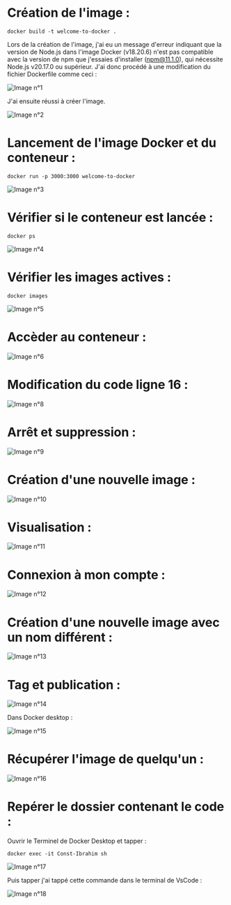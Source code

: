 # Création de l'image :

```
docker build -t welcome-to-docker .
```

Lors de la création de l'image, j'ai eu un message d'erreur indiquant que la version de Node.js dans l'image Docker (v18.20.6) n'est pas compatible avec la version de npm que j'essaies d'installer (npm@11.1.0), qui nécessite Node.js v20.17.0 ou supérieur. J'ai donc procédé à une modification du fichier Dockerfile comme ceci  :

![Image n°1](welcome-to-docker/image/1.png)

J'ai ensuite réussi à créer l'image.  
  
![Image n°2](welcome-to-docker/image/2.png)
  
  

# Lancement de l'image Docker et du conteneur :  
```
docker run -p 3000:3000 welcome-to-docker
```

![Image n°3](welcome-to-docker/image/3.png)
  


# Vérifier si le conteneur est lancée :
```
docker ps
```
  
![Image n°4](welcome-to-docker/image/4.png)
  


# Vérifier les images actives :

```
docker images
```

![Image n°5](welcome-to-docker/image/5.png)
  


# Accèder au conteneur :
  
![Image n°6](welcome-to-docker/image/6.png)
  


# Modification du code ligne 16 :

![Image n°8](welcome-to-docker/image/8.png)



# Arrêt et suppression :

![Image n°9](welcome-to-docker/image/9.png)



# Création d'une nouvelle image :

![Image n°10](welcome-to-docker/image/10.png)


# Visualisation :

![Image n°11](welcome-to-docker/image/11.png)


# Connexion à mon compte :

![Image n°12](welcome-to-docker/image/12.png)


# Création d'une nouvelle image avec un nom différent :

![Image n°13](welcome-to-docker/image/13.png)


# Tag et publication :

![Image n°14](welcome-to-docker/image/14.png)

Dans Docker desktop :

![Image n°15](welcome-to-docker/image/15.png)
 

# Récupérer l'image de quelqu'un :

![Image n°16](welcome-to-docker/image/16.png)


# Repérer le dossier contenant le code :

Ouvrir le Terminel de Docker Desktop et tapper :
```
docker exec -it Const-Ibrahim sh
```

![Image n°17](welcome-to-docker/image/17.png)


Puis tapper j'ai tappé cette commande dans le terminal de VsCode :

![Image n°18](welcome-to-docker/image/18.png)


